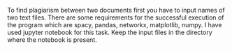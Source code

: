 To find plagiarism between two documents first you have to input names of two text files.
There are some requirements for the successful execution of the program which are spacy, pandas, networkx, matplotlib, numpy.
I have used jupyter notebook for this task.
Keep the input files in the directory where the notebook is present.
